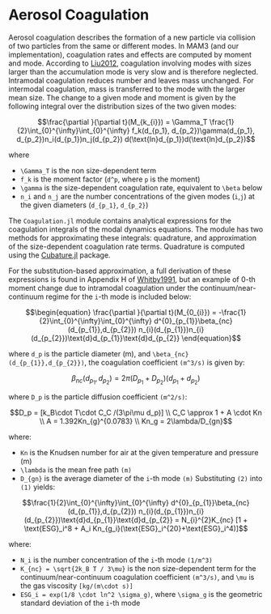 # Aerosol Coagulation

Aerosol coagulation describes the formation of a new particle via collision of two particles from the same or different modes.
In MAM3 (and our implementation), coagulation rates and effects are computed by moment and mode. 
According to [Liu2012](@cite), coagulation involving modes with sizes larger than the accumulation mode is very slow
and is therefore neglected.
Intramodal coagulation reduces number and leaves mass unchanged.
For intermodal coagulation, mass is transferred to the mode with the larger mean size.
The change to a given mode and moment is given by the following integral over the distribution sizes of the two given modes:
``` math
\frac{\partial }{\partial t}(M_{k_{i}}) = \Gamma_T \frac{1}{2}\int_{0}^{\infty}\int_{0}^{\infty}
f_k(d_{p_1}, d_{p_2})\gamma(d_{p_1}, d_{p_2})n_i(d_{p_1})n_j(d_{p_2})
d(\text{ln}d_{p_1})d(\text{ln}d_{p_2})
```
where 
 - ``\Gamma_T`` is the non size-dependent term
 - ``f_k`` is the moment factor (``d^p``, where ``p`` is the moment)
 - ``\gamma`` is the size-dependent coagulation rate, equivalent to ``\beta`` below
 - ``n_i`` and ``n_j`` are the number concentrations of the given modes (``i``,``j``) at the given diameters (``d_{p_1}``, ``d_{p_2}``)
 
The `Coagulation.jl` module contains analytical expressions for the coagulation integrals of the modal dynamics equations.
The module has two methods for approximating these integrals: quadrature, and approximation of the size-dependent coagulation rate terms.
Quadrature is computed using the [Cubature.jl](https://github.com/JuliaMath/Cubature.jl) package.

For the substitution-based approximation, a full derivation of these expressions is found in Appendix H of [Whitby1991](@cite), 
but an example of 0-th moment change due to intramodal coagulation under the continuum/near-continuum regime for the ``i``-th mode is included below:
``` math
\begin{equation}
\frac{\partial }{\partial t}(M_{0_{i}}) = -\frac{1}{2}\int_{0}^{\infty}\int_{0}^{\infty}
d^{0}_{p_{1}}\beta_{nc}(d_{p_{1}},d_{p_{2}})
n_{i}(d_{p_{1}})n_{i}(d_{p_{2}})\text{d}d_{p_{1}}\text{d}d_{p_{2}}
\end{equation}
```
where ``d_p`` is the particle diameter (m), and 
``\beta_{nc}(d_{p_{1}},d_{p_{2}})``, the coagulation coefficient ``(m^3/s)`` is given by:
``` math
\begin{equation}
\beta_{nc}(d_{p_{1}},d_{p_{2}}) = 2\pi (D_{p_1} + D_{p_2})(d_{p_1} + d_{p_2})
\end{equation}
```
where  ``D_p`` is the particle diffusion coefficient ``(m^2/s)``:
``` math
D_p = [k_B\cdot T\cdot C_C /(3\pi\mu d_p)]
\\
C_C \approx 1 + A \cdot Kn
\\
A = 1.392Kn_{g}^{0.0783}
\\
Kn_g = 2\lambda/D_{gn}
```
where: 
 - ``Kn`` is the Knudsen number for air at the given temperature and pressure (m)
 - ``\lambda`` is the mean free path ``(m)``
 - ``D_{gn}`` is the average diameter of the ``i``-th mode ``(m)``
Substituting ``(2)`` into ``(1)`` yields:
``` math
\frac{1}{2}\int_{0}^{\infty}\int_{0}^{\infty}
d^{0}_{p_{1}}\beta_{nc}(d_{p_{1}},d_{p_{2}})
n_{i}(d_{p_{1}})n_{i}(d_{p_{2}})\text{d}d_{p_{1}}\text{d}d_{p_{2}}
=
N_{i}^{2}K_{nc} [1 + \text{ESG}_i^8 + A_i Kn_{g_i}(\text{ESG}_i^{20}+\text{ESG}_i^4)]
```
where:
 - ``N_i`` is the number concentration of the ``i``-th mode ``(1/m^3)``
 - ``K_{nc} = \sqrt{2k_B T / 3\mu}`` is the non size-dependent term for the continuum/near-continuum coagulation coefficient ``(m^3/s)``, and ``\mu`` is the gas viscosity ``[kg/(m\cdot s)]``
 - ``ESG_i = exp(1/8 \cdot ln^2 \sigma_g)``, where ``\sigma_g`` is the geometric standard deviation of the ``i``-th mode